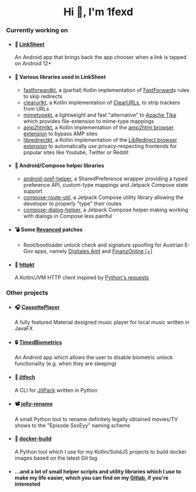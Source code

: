 <h1 align="center">Hi 👋, I'm 1fexd</h1>

<h3 align="left">Currently working on</h3>
<ul>
  <li><h4>📱 <a href="https://github.com/1fexd/LinkSheet" target="_blank">LinkSheet</a></h4>An Android app that brings back the app chooser when a link is tapped on Android 12+</li>
  <li>
    <h4>🔨 Various libraries used in LinkSheet</h4>
    <ul>
      <li><a href="https://github.com/1fexd/fastforwardkt" target="_blank">fastforwardkt</a>, a (partial) Kotlin implementation of <a href="https://github.com/FastForwardTeam/FastForward" target="_blank">FastForward</a>s rules to skip redirects</li>
      <li><a href="https://github.com/1fexd/clearurlkt" target="_blank">clearurlkt</a>, a Kotlin implementation of <a href="https://github.com/ClearURLs/Addon" target="_blank">ClearURLs</a>, to strip trackers from URLs</li>
      <li><a href="https://github.com/1fexd/mimetypekt" target="_blank">mimetypekt</a>, a lightweight and fast "alternative" to <a href="https://github.com/apache/tika" target="_black">Apache Tika</a> which provides file-extension to mime-type mappings</li>
      <li><a href="https://github.com/1fexd/amp2htmlkt" target="_blank">amp2htmlkt</a>, a Kotlin implementation of the <a href="https://github.com/da2x/amp2html" target="_black">amp2html browser extension</a> to bypass AMP sites</li>
      <li><a href="https://github.com/1fexd/libredirectkt" target="_blank">libredirectkt</a>, a Kotlin implementation of the <a href="https://github.com/libredirect/browser_extension" target="_black">LibRedirect browser extension</a> to automatically use privacy-respecting frontends for popular sites like Youtube, Twitter or Reddit</li>
    </ul>
  </li>
  <li>
    <h4>🔧 Android/Compose helper libraries</h4>
    <ul>
      <li><a href="https://github.com/1fexd/android-pref-helper" target="_blank">android-pref-helper</a>, a SharedPreference wrapper providing a typed preference API, custom-type mappings and Jetpack Compose state support</li>
      <li><a href="https://github.com/1fexd/compose-route-util" target="_blank">compose-route-util</a>, a Jetpack Compose utility library allowing the developer to properly "type" their routes</li>
      <li><a href="https://github.com/1fexd/compose-dialog-helper" target="_blank">compose-dialog-helper</a>, a Jetpack Compose helper making working with dialogs in Compose less painful</li>
    </ul>
  </li>
  <li>
    <h4>💣 Some <a href="https://github.com/Revanced" target="_blank">Revanced</a> patches</h4>
    <ul>
      <li>Root/bootloader unlock check and signature spoofing for Austrian E-Gov apps, namely <a href="https://play.google.com/store/apps/details?id=at.gv.oe.app" target="_blank">Digitales Amt</a> and <a href="https://play.google.com/store/apps/details?id=at.gv.bmf.bmf2go" target="_blank">FinanzOnline [+]</a>
    </ul>
  </li>
  <li><h4>🚀 <a href="https://gitlab.com/grrfe/httpkt" target="_blank">httpkt</a></h4>A Kotlin/JVM HTTP client inspired by <a href="https://pypi.org/project/requests/" target="_blank">Python's requests</a></li>
</ul>

<h3 align="left">Other projects</h3>
<ul>
  <li><h4>🎧 <a href="https://gitlab.com/grrfe/CassettePlayer" target="_blank">CassettePlayer</a></h4>A fully featured Material designed music player for local music written in JavaFX</li>
  <li><h4>🔒 <a href="https://gitlab.com/grrfe/timedbiometrics" target="_blank">TimedBiometrics</a></h4>An Android app which allows the user to disable biometric unlock functionality (e.g. when they are sleeping)</li>
  <li><h4>🧩 <a href="https://gitlab.com/grrfe/jitfetch" target="_blank">jitfech</a></h4>A CLI for <a href="http://jitpack.io/" target="_blank">JitPack</a> written in Python</li>
  <li><h4>📽 <a href="https://gitlab.com/grrfe/jelly-rename" target="_blank">jelly-rename</a></h4>A small Python tool to rename definitely legally obtained movies/TV shows to the "Episode SxxEyy" naming scheme</li>
  <li><h4>🔋 <a href="https://gitlab.com/grrfe/docker-build" target="_blank">docker-build</a></h4>A Python tool which I use for my Kotlin/SolidJS projects to build docker images based on the latest Git tag</li>
  <li><h4>...and a lot of small helper scripts and utility libraries which I use to make my life easier, which you can find on my <a href="https://gitlab.com/users/grrfe/projects" target="_blank">Gitlab</a>, if you're interested</h4>
</ul>
